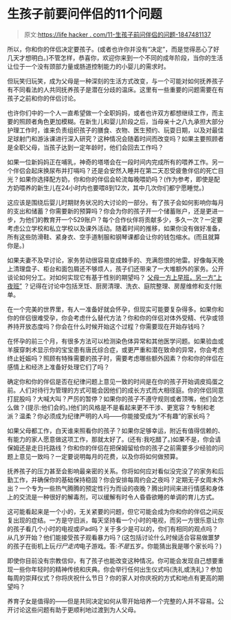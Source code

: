 # 生孩子前要问伴侣的11个问题

> 原文:[https://life hacker . com/11-生孩子前问伴侣的问题-1847481137](https://lifehacker.com/11-questions-to-ask-your-partner-before-having-kids-1847481137)

所以，你和你的伴侣决定要孩子。(或者也许你并没有“决定”，而是觉得恶心了好几天才想明白。)不管怎样，恭喜你，欢迎你来到一个不同的成年阶段，当你的生活让位于一个没有颈部力量或肠道控制能力的小婴儿的需求时。

但玩笑归玩笑，成为父母是一种深刻的生活方式改变，与一个可能对如何抚养孩子有不同看法的人共同抚养孩子是潜在分歧的温床。这里有一些重要的问题需要在有孩子之前和你的伴侣讨论。

也许你们中的一个人一直希望做一个全职妈妈，或者也许双方都想继续工作，而主要的照顾者角色更加模糊。在新生儿和婴儿阶段之后，当母亲十之八九承担大部分护理工作时，谁来负责组织孩子的膳食、衣物、医生预约、玩耍日期，以及对最佳足球射门和游泳课进行深入研究？这种情况会随着时间而改变吗？如果主要照顾者是全职父母，当孩子达到一定年龄时，他们会回去工作吗？

如果一位新妈妈正在哺乳，神奇的塔塔会在一段时间内完成所有的喂养工作。另一个伴侣会起床换尿布并打嗝吗？还是会安然入睡并在第二天忍受疲惫伴侣的死亡目光？如果你选择配方奶，你和你的伴侣会轮流每晚喂奶吗？(作为参考，即使是配方奶喂养的新生儿在24小时内也要喂8到12次，其中几次你们都宁愿睡觉。)

这应该是围绕后婴儿时期财务状况的大讨论的一部分。有了孩子会如何影响你每月的支出和储蓄？你需要新的预算吗？你会为你的孩子开一个储蓄账户，还是更进一步，为他们的教育开一个529账户？每个合作伙伴将贡献多少，多久一次？一定要考虑公立学校和私立学校以及课外活动。随着时间的推移，如果你没有做好准备，所有这些防滑鞋、紧身衣、空手道制服和钢琴课都会让你的钱包缩水。(而且就算你是。)

如果夫妻不及早讨论，家务劳动很容易变成棘手的、充满怨恨的地雷。好像每天晚上清理盘子、柜台和面包屑还不够烦人，孩子们还带来了一大堆额外的家务。公开谈论如何分工。对如何实现它有基于性别的期望吗？ [父母一方上早班，另一方“上夜班”](https://lifehacker.com/have-a-morning-parent-and-an-evening-parent-1829770107) ？记得在讨论中包括烹饪、厨房清理、洗衣、庭院整理、房屋维修和支付账单。

在一个完美的世界里，有人一准备好就会怀孕，但现实可能要复杂得多。如果你和你的伴侣很难受孕，你会考虑什么替代方法？你和你的伴侣对体外受精、代孕或领养持开放态度吗？你会在什么时候开始这个过程？你需要现在开始存钱吗？

在怀孕的前三个月，有很多方法可以检测染色体异常和其他医学问题。如果验血或羊膜穿刺术显示你的宝宝患有唐氏综合症，或更严重和潜在致命的异常，你会考虑终止妊娠吗？照顾有特殊需要的孩子时，需要考虑哪些额外因素？你和你的伴侣在感情上和经济上准备好处理它们了吗？

确定你和你的伴侣是否在纪律问题上意见一致的时间是在你的孩子开始调皮捣蛋之前。人们对待行为管理的方式可能会因他们的成长方式而大相径庭。你的伴侣同意打屁股吗？大喊大叫？严厉的暂停？如果你的孩子不遵守规则或者顶嘴，他们会怎么做？(提示:他们会的。)他们的风格是不是看起来更不干涉、更宽容？专制和老派？温柔？你必须成为纪律严明的人吗——你能接受成为“不有趣”的家长吗？

如果父母都工作，白天谁来照看你的孩子？如果你足够幸运，附近有值得信赖的、有能力的家人愿意做这项工作，那就太好了。(还有:我吃醋了。)如果不是，你会请保姆还是走日托路线？你和你的伴侣在把保姆留给你的孩子之前需要多少经验的问题上意见一致吗？一定要说明每月的花费，以及你将如何做预算。

抚养孩子的压力甚至会影响最亲密的关系。你将如何应对看似没完没了的家务和后勤工作，并确保你的基础保持稳固？你会安排每周约会之夜吗？定期无子女周末外出？一个专为一些热气腾腾的预定性行为而设的夜晚？腾出时间来进行情感和身体上的交流是一种很好的解毒剂，可以缓解有时令人昏昏欲睡的单调的育儿方式。

这可能看起来是一个小的，无关紧要的问题，但它可能会成为你和你的伴侣之间反复出现的症结。一方是守旧派，每天坚持看一个小时的电视，而另一方很乐意让你的孩子看几个小时的电视或iPad吗？关于多少是可以的，你们有相同的观点吗？从几岁开始？他们能接受孩子观看暴力吗？(这包括讨论什么时候适合容易做噩梦的孩子在街机上玩*行尸走肉*电子游戏。答:*不是*五岁。你能猜出我是哪个家长吗？)

即使你目前没有宗教信仰，有了孩子也能改变这种情况。你可能会发现自己想要重现一些你年轻时的精神传统和庆典。你会举行任何出生仪式吗(洗礼或洗礼)？参加每周的崇拜仪式？你将庆祝什么节日？你的家人对你庆祝的方式和地点有更高的期望吗？

养育子女是值得的——但是共同决定如何从零开始培养一个完整的人并不容易。公开讨论这些问题有助于更顺利地过渡到为人父母。